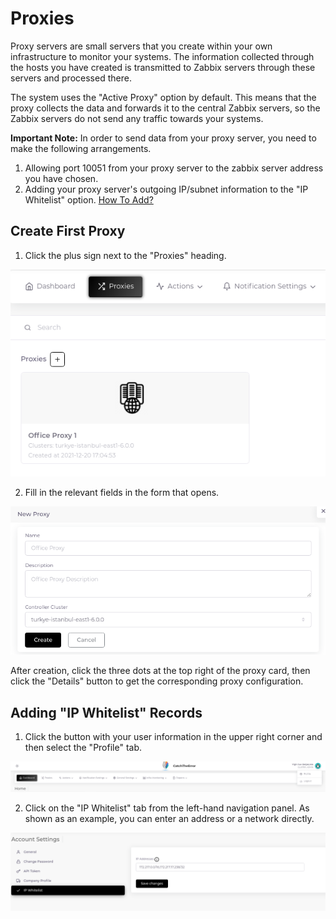 # Proxies

Proxy servers are small servers that you create within your own infrastructure to monitor your systems. The information collected through the hosts you have created is transmitted to Zabbix servers through these servers and processed there.

The system uses the "Active Proxy" option by default. This means that the proxy collects the data and forwards it to the central Zabbix servers, so the Zabbix servers do not send any traffic towards your systems.

__Important Note:__ In order to send data from your proxy server, you need to make the following arrangements.

1. Allowing port 10051 from your proxy server to the zabbix server address you have chosen.
2. Adding your proxy server's outgoing IP/subnet information to the "IP Whitelist" option. [How To Add?](#adding-ip-whitelist-records)

## Create First Proxy

1. Click the plus sign next to the "Proxies" heading.

![Proxies Page](images/proxies.png)

2. Fill in the relevant fields in the form that opens.

![Create New Proxy](images/create-proxy-form.png)

After creation, click the three dots at the top right of the proxy card, then click the "Details" button to get the corresponding proxy configuration.

## Adding "IP Whitelist" Records

1. Click the button with your user information in the upper right corner and then select the "Profile" tab.

![Profile Path](images/profile-path.png)

2. Click on the "IP Whitelist" tab from the left-hand navigation panel. As shown as an example, you can enter an address or a network directly.

![IP Whitelist Section](images/ip-whitelist-section.png)